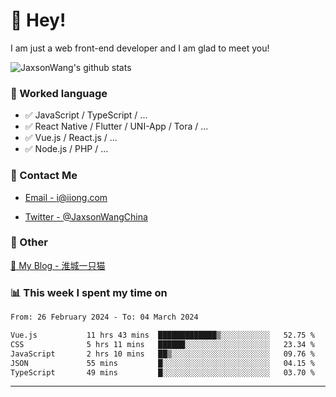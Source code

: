 # 👋 Hey!

I am just a web front-end developer and I am glad to meet you!

![JaxsonWang's github stats](https://github-readme-stats.vercel.app/api?username=JaxsonWang&&show_icons=true&&title_color=1abc9c&&icon_color=1abc9c)


### 📝 Worked language

- ✅ JavaScript / TypeScript / ...
- ✅ React Native / Flutter / UNI-App / Tora / ...
- ✅ Vue.js / React.js / ...
- ✅ Node.js / PHP / ...

### 📮 Contact Me

- [Email - i@iiong.com](mailto:i@iiong.com)

- [Twitter - @JaxsonWangChina](https://twitter.com/JaxsonWangChina)

### 🤪 Other

[📌 My Blog - 淮城一只猫](https://iiong.com)

### 📊 This week I spent my time on

<!--START_SECTION:waka-->

```txt
From: 26 February 2024 - To: 04 March 2024

Vue.js           11 hrs 43 mins  █████████████▒░░░░░░░░░░░   52.75 %
CSS              5 hrs 11 mins   ██████░░░░░░░░░░░░░░░░░░░   23.34 %
JavaScript       2 hrs 10 mins   ██▒░░░░░░░░░░░░░░░░░░░░░░   09.76 %
JSON             55 mins         █░░░░░░░░░░░░░░░░░░░░░░░░   04.15 %
TypeScript       49 mins         █░░░░░░░░░░░░░░░░░░░░░░░░   03.70 %
```

<!--END_SECTION:waka-->

---

